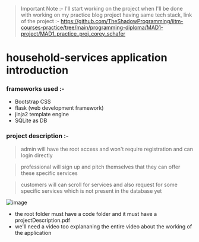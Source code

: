 > Important Note :- I'll start working on the project when I'll be done with working on my practice blog project having same tech stack, link of the project :- https://github.com/TheShadowProgramming/iitm-courses-practice/tree/main/programming-diploma/MAD1-project/MAD1_practice_proj_corey_schafer

# household-services application introduction

### frameworks used :- 

- Bootstrap CSS
- flask (web development framework)
- jinja2 template engine
- SQLite as DB

### project description :- 
 
> admin will have the root access and won't require registration and can login directly

> professional will sign up and pitch themselves that they can offer these specific services

> customers will can scroll for services and also request for some specific services which is not present in the database yet

![image](https://github.com/user-attachments/assets/c6db123a-b06e-4cb9-ae2d-36ac1de0f71a)

- the root folder must have a code folder and it must have a projectDescription.pdf 
- we'll need a video too explananing the entire video about the working of the application
